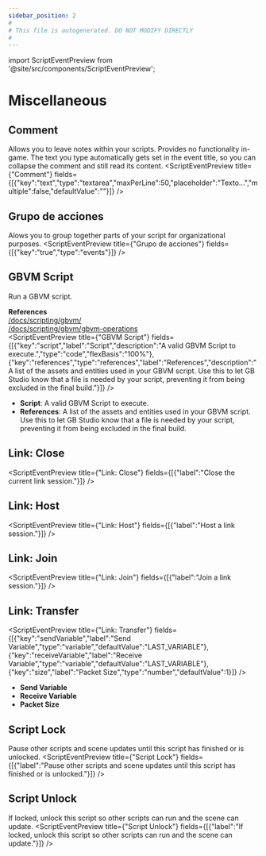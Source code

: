 ```yaml
---
sidebar_position: 2
#
# This file is autogenerated. DO NOT MODIFY DIRECTLY
#
---
```


import ScriptEventPreview from '@site/src/components/ScriptEventPreview';

# Miscellaneous

## Comment
Allows you to leave notes within your scripts. Provides no functionality in-game. The text you type automatically gets set in the event title, so you can collapse the comment and still read its content.
<ScriptEventPreview title={"Comment"} fields={[{"key":"text","type":"textarea","maxPerLine":50,"placeholder":"Texto...","multiple":false,"defaultValue":""}]} />


## Grupo de acciones
Alows you to group together parts of your script for organizational purposes.
<ScriptEventPreview title={"Grupo de acciones"} fields={[{"key":"true","type":"events"}]} />


## GBVM Script
Run a GBVM script.

**References**  
[/docs/scripting/gbvm/](/docs/scripting/gbvm/)  
[/docs/scripting/gbvm/gbvm-operations](/docs/scripting/gbvm/gbvm-operations)  
<ScriptEventPreview title={"GBVM Script"} fields={[{"key":"script","label":"Script","description":"A valid GBVM Script to execute.","type":"code","flexBasis":"100%"},{"key":"references","type":"references","label":"References","description":"A list of the assets and entities used in your GBVM script. Use this to let GB Studio know that a file is needed by your script, preventing it from being excluded in the final build."}]} />

- **Script**: A valid GBVM Script to execute.  
- **References**: A list of the assets and entities used in your GBVM script. Use this to let GB Studio know that a file is needed by your script, preventing it from being excluded in the final build.  

## Link: Close
<ScriptEventPreview title={"Link: Close"} fields={[{"label":"Close the current link session."}]} />


## Link: Host
<ScriptEventPreview title={"Link: Host"} fields={[{"label":"Host a link session."}]} />


## Link: Join
<ScriptEventPreview title={"Link: Join"} fields={[{"label":"Join a link session."}]} />


## Link: Transfer
<ScriptEventPreview title={"Link: Transfer"} fields={[{"key":"sendVariable","label":"Send Variable","type":"variable","defaultValue":"LAST_VARIABLE"},{"key":"receiveVariable","label":"Receive Variable","type":"variable","defaultValue":"LAST_VARIABLE"},{"key":"size","label":"Packet Size","type":"number","defaultValue":1}]} />

- **Send Variable**  
- **Receive Variable**  
- **Packet Size**  

## Script Lock
Pause other scripts and scene updates until this script has finished or is unlocked.
<ScriptEventPreview title={"Script Lock"} fields={[{"label":"Pause other scripts and scene updates until this script has finished or is unlocked."}]} />


## Script Unlock
If locked, unlock this script so other scripts can run and the scene can update.
<ScriptEventPreview title={"Script Unlock"} fields={[{"label":"If locked, unlock this script so other scripts can run and the scene can update."}]} />


